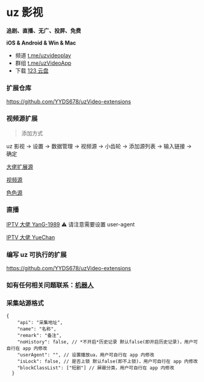 # uz 影视

**追剧、直播、无广、投屏、免费**

**iOS & Android & Win & Mac**

- 频道 [t.me/uzvideoplay](https://t.me/uzvideoplay)
- 群组 [t.me/uzVideoApp](https://t.me/uzVideoApp)
- 下载 [123 云盘](https://www.123865.com/s/J0HtVv-QUUxA)

### 扩展仓库

https://github.com/YYDS678/uzVideo-extensions

### 视频源扩展

> 添加方式

uz 影视 -> 设置 -> 数据管理 -> 视频源 -> 小齿轮 -> 添加源列表 -> 输入链接 -> 确定

[大佬扩展源](https://ghp.ci/https://raw.githubusercontent.com/Yswag/uzVideo/main/js/spider_sources.json)

[视频源](https://ghp.ci/https://raw.githubusercontent.com/YYDS678/uzVideo/main/video_sources_default.json)

[色色源](https://ghp.ci/https://raw.githubusercontent.com/YYDS678/uzVideo/main/video_sources_sese.json)

### 直播

[IPTV 大佬 YanG-1989](https://github.com/YanG-1989/m3u)
⚠️ 请注意需要设置 user-agent

[IPTV 大佬 YueChan](https://github.com/YueChan/Live)

### 编写 uz 可执行的扩展

https://github.com/YYDS678/uzVideo-extensions

### 如有任何相关问题联系：[机器人](https://t.me/uzVideoAppbot)

### 采集站源格式

```
{
    "api": "采集地址",
    "name": "名称",
    "remark": "备注",
    "noHistory": false, // *不开启*历史记录 默认false(即开启历史记录)，用户可自行在 app 内修改
    "userAgent": "", // 设置播放ua，用户可自行在 app 内修改
    "isLock": false, // 是否上锁 默认false(即不上锁)，用户可自行在 app 内修改
    "blockClassList": ["短剧"] // 屏蔽分类，用户可自行在 app 内修改
  }
```
